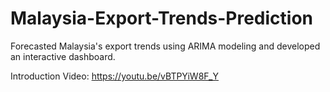 # Malaysia-Export-Trends-Prediction
Forecasted Malaysia's export trends using ARIMA modeling and developed an interactive dashboard.

Introduction Video: https://youtu.be/vBTPYiW8F_Y 
